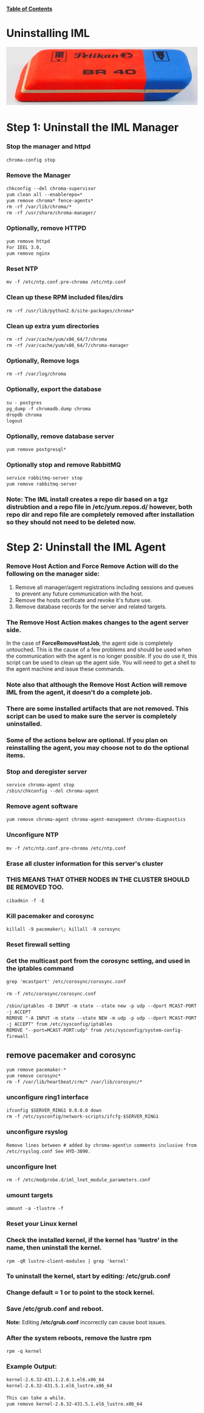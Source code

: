 [**Table of Contents**](index.md)

# Uninstalling IML

![clustre](md_Graphics/uninstall_sm.jpg)

# **Step 1**: Uninstall the IML Manager

### Stop the manager and httpd 

```
chroma-config stop
```

### Remove the Manager
```
chkconfig --del chroma-supervisor
yum clean all --enablerepo=*
yum remove chroma* fence-agents*
rm -rf /var/lib/chroma/*
rm -rf /usr/share/chroma-manager/
```

### Optionally, remove HTTPD
```
yum remove httpd
For IEEL 3.0, 
yum remove nginx
```

### Reset NTP
```
mv -f /etc/ntp.conf.pre-chroma /etc/ntp.conf
```

### Clean up these RPM included files/dirs
```
rm -rf /usr/lib/python2.6/site-packages/chroma*
```

### Clean up extra yum directories
```
rm -rf /var/cache/yum/x86_64/7/chroma
rm -rf /var/cache/yum/x86_64/7/chroma-manager
```

### Optionally, Remove logs
```
rm -rf /var/log/chroma
```

### Optionally, export the database
```
su - postgres 
pg_dump -f chromadb.dump chroma
dropdb chroma
logout
```

### Optionally, remove database server
```
yum remove postgresql*
```

### Optionally stop and remove RabbitMQ
```
service rabbitmq-server stop
yum remove rabbitmq-server
```

### **Note:**  The IML install creates a repo dir based on a tgz distrubtion and a repo file in /etc/yum.repos.d/ however, both repo dir and repo file are completely removed after installation so they should not need to be deleted now.



# **Step 2**: Uninstall the IML Agent

### **Remove Host Action** and **Force Remove Action** will do the following on the manager side:
1. Remove all manager/agent registrations including sessions and queues to prevent any future communication with the host.
1. Remove the hosts cerificate and revoke it's future use.
1. Remove database records for the server and related targets.

### The **Remove Host Action** makes changes to the agent server side. 

In the case of **ForceRemoveHostJob**, the agent side is completely untouched. This is the cause of a few problems and should be used when the communication with the agent is no longer possible. If you do use it, this script can be used to clean up the agent side. You will need to get a shell to the agent machine and issue these commands.

### Note also that although the Remove Host Action will remove IML from the agent, it doesn't do a complete job.

### There are some installed artifacts that are not removed. This script can be used to make sure the server is completely uninstalled.

### Some of the actions below are optional.  If you plan on reinstalling the agent, you may choose not to do the optional items.

### Stop and deregister server
```
service chroma-agent stop
/sbin/chkconfig --del chroma-agent
```

### Remove agent software
```
yum remove chroma-agent chroma-agent-management chroma-diagnostics
```

### Unconfigure NTP
```
mv -f /etc/ntp.conf.pre-chroma /etc/ntp.conf
```

### Erase all cluster information for this server's cluster
### THIS MEANS THAT OTHER NODES IN THE CLUSTER SHOULD BE REMOVED TOO.
```
cibadmin -f -E
```

### Kill pacemaker and corosync
```
killall -9 pacemaker\; killall -9 corosync
```

### Reset firewall setting
### Get the multicast port from the corosync setting, and used in the iptables command
```
grep 'mcastport' /etc/corosync/corosync.conf

rm -f /etc/corosync/corosync.conf

/sbin/iptables -D INPUT -m state --state new -p udp --dport MCAST-PORT -j ACCEPT
REMOVE "-A INPUT -m state --state NEW -m udp -p udp --dport MCAST-PORT -j ACCEPT" from /etc/sysconfig/iptables
REMOVE "--port=MCAST-PORT:udp" from /etc/sysconfig/system-config-firewall
```

## remove pacemaker and corosync
```
yum remove pacemaker-*
yum remove corosync*
rm -f /var/lib/heartbeat/crm/* /var/lib/corosync/*
```

### unconfigure ring1 interface
```
ifconfig $SERVER_RING1 0.0.0.0 down
rm -f /etc/sysconfig/network-scripts/ifcfg-$SERVER_RING1
```

### unconfigure rsyslog
```
Remove lines between # added by chroma-agent\n comments inclusive from /etc/rsyslog.conf See HYD-3090.
```

### unconfigure lnet
```
rm -f /etc/modprobe.d/iml_lnet_module_parameters.conf
```

### umount targets
```
umount -a -tlustre -f
```

### Reset your Linux kernel
### Check the installed kernel, if the kernel has '**lustre**' in the name, then uninstall the kernel.
```
rpm -qR lustre-client-modules | grep 'kernel'
```

### To uninstall the kernel, start by editing: **/etc/grub.conf**
### Change **default = 1** or to point to the stock kernel.

### Save **/etc/grub.conf** and reboot.
**Note:** Editing **/etc/grub.conf** incorrectly can cause boot issues.

### After the system reboots, remove the lustre rpm
```
rpm -q kernel
```

### Example Output:
```
kernel-2.6.32-431.1.2.0.1.el6.x86_64
kernel-2.6.32-431.5.1.el6_lustre.x86_64

This can take a while.
yum remove kernel-2.6.32-431.5.1.el6_lustre.x86_64
```